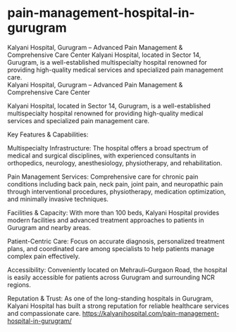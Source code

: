 # pain-management-hospital-in-gurugram
Kalyani Hospital, Gurugram – Advanced Pain Management &amp; Comprehensive Care Center  Kalyani Hospital, located in Sector 14, Gurugram, is a well-established multispecialty hospital renowned for providing high-quality medical services and specialized pain management care.  
Kalyani Hospital, Gurugram – Advanced Pain Management & Comprehensive Care Center

Kalyani Hospital, located in Sector 14, Gurugram, is a well-established multispecialty hospital renowned for providing high-quality medical services and specialized pain management care.

Key Features & Capabilities:

Multispecialty Infrastructure: The hospital offers a broad spectrum of medical and surgical disciplines, with experienced consultants in orthopedics, neurology, anesthesiology, physiotherapy, and rehabilitation.

Pain Management Services: Comprehensive care for chronic pain conditions including back pain, neck pain, joint pain, and neuropathic pain through interventional procedures, physiotherapy, medication optimization, and minimally invasive techniques.

Facilities & Capacity: With more than 100 beds, Kalyani Hospital provides modern facilities and advanced treatment approaches to patients in Gurugram and nearby areas.

Patient-Centric Care: Focus on accurate diagnosis, personalized treatment plans, and coordinated care among specialists to help patients manage complex pain effectively.

Accessibility: Conveniently located on Mehrauli–Gurgaon Road, the hospital is easily accessible for patients across Gurugram and surrounding NCR regions.

Reputation & Trust: As one of the long-standing hospitals in Gurugram, Kalyani Hospital has built a strong reputation for reliable healthcare services and compassionate care.
https://kalyanihospital.com/pain-management-hospital-in-gurugram/
